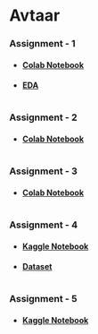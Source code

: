 # Avtaar
### Assignment - 1
* #### [Colab Notebook](https://colab.research.google.com/drive/17vDcoXgBb7h8yZMMerL7S5qK2LIA5UZv#)
* #### [EDA](https://github.com/Kartik-Khandelwal/Avtaar/tree/main/Assignment%20-%201/EDA)
#
### Assignment - 2
* #### [Colab Notebook](https://colab.research.google.com/drive/1ggZtAeIRnKu8NmB0PksZBgVTZQv_sOkx)
#
### Assignment - 3
* #### [Colab Notebook](https://colab.research.google.com/drive/15h2er6j5FGXpbiALCGxnhtvJ6x52eQlZ#scrollTo=ZPxjrjGjtpZD)
#
### Assignment - 4
* #### [Kaggle Notebook](https://www.kaggle.com/kartik2khandelwal/some-questions-related-to-heart-disease-answered/notebook)
* #### [Dataset](https://www.kaggle.com/fedesoriano/heart-failure-prediction)
#
### Assignment - 5
* #### [Kaggle Notebook](https://www.kaggle.com/kartik2khandelwal/titanic-complete-model-training-testing)
